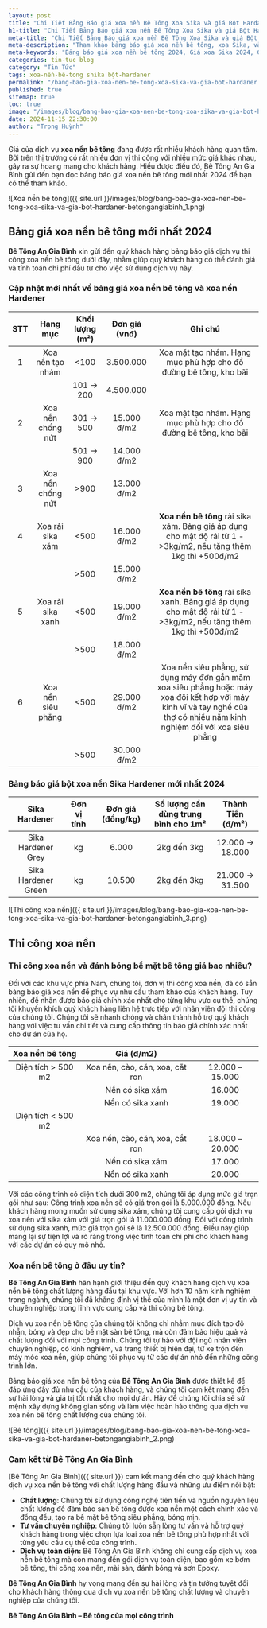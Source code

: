 ```yaml
---
layout: post
title: "Chi Tiết Bảng Báo giá xoa nền Bê Tông Xoa Sika và giá Bột Hardaner năm 2024"
h1-title: "Chi Tiết Bảng Báo giá xoa nền Bê Tông Xoa Sika và giá Bột Hardaner năm 2024"
meta-title: "Chi Tiết Bảng Báo giá xoa nền Bê Tông Xoa Sika và giá Bột Hardaner năm 2024"
meta-description: "Tham khảo bảng báo giá xoa nền bê tông, xoa Sika, và bột Hardener năm 2024 chi tiết và cập nhật nhất. Đảm bảo thông tin giá cả chính xác cho thi công nền bê tông với chất lượng tốt và giá cạnh tranh."
meta-keywords: "Bảng báo giá xoa nền bê tông 2024, Giá xoa Sika 2024, Giá bột Hardener 2024, Báo giá xoa nền bê tông Sika, Bột Hardener thi công nền, Giá xoa nền bê tông mới nhất, Báo giá thi công bê tông xoa"
categories: tin-tuc blog
category: "Tin Tức"
tags: xoa-nền-bê-tong shika bột-hardaner
permalink: "/bang-bao-gia-xoa-nen-be-tong-xoa-sika-va-gia-bot-hardaner.html"
published: true
sitemap: true
toc: true
image: "/images/blog/bang-bao-gia-xoa-nen-be-tong-xoa-sika-va-gia-bot-hardaner-betongangiabinh_1.png" # Thay bằng đường dẫn ảnh thực tế
date: 2024-11-15 22:30:00
author: "Trọng Huỳnh"
---
```


Giá của dịch vụ **xoa nền bê tông** đang được rất nhiều khách hàng quan tâm. Bởi trên thị trường có rất nhiều đơn vị thi công với nhiều mức giá khác nhau, gây ra sự hoang mang cho khách hàng. Hiểu được điều đó, Bê Tông An Gia Bình gửi đến bạn đọc bảng báo giá xoa nền bê tông mới nhất 2024 để bạn có thể tham khảo.

![Xoa nền bê tông]({{ site.url }}/images/blog/bang-bao-gia-xoa-nen-be-tong-xoa-sika-va-gia-bot-hardaner-betongangiabinh_1.png) 


## Bảng giá xoa nền bê tông mới nhất 2024
**Bê Tông An Gia Bình** xin gửi đến quý khách hàng bảng báo giá dịch vụ thi công xoa nền bê tông dưới đây, nhằm giúp quý khách hàng có thể đánh giá và tính toán chi phí đầu tư cho việc sử dụng dịch vụ này.

### Cập nhật mới nhất về bảng giá xoa nền bê tông và xoa nền Hardener

| **STT** | **Hạng mục** | **Khối lượng (m²)** | **Đơn giá (vnđ)** | **Ghi chú** |
| :--------: | :--------: | :--------: | :--------: | :--------: |
| 1 | Xoa nền tạo nhám | \<100 | 3\.500\.000 | Xoa mặt tạo nhám. Hạng mục phù hợp cho đổ đường bê tông, kho bãi |
|	|					| 101 \-\> 200 | 4\.500\.000 |	|
| 2 | Xoa nền chống nứt | 301 \-\> 500 | 15\.000 đ/m2 | Xoa mặt tạo nhám. Hạng mục phù hợp cho đổ đường bê tông, kho bãi |
|	|					|  501 \-\> 900 | 14\.000 đ/m2 |	|
| 3 | Xoa nền chống nứt | \>900 | 13\.000 đ/m2 |  |
| 4 | Xoa rải sika xám | \<500 | 16\.000 đ/m2 | **Xoa nền bê tông** rải sika xám. Bảng giá áp dụng cho mật độ rải từ 1 \-\>3kg/m2, nếu tăng thêm 1kg thì \+500đ/m2 |
|	|					| \>500 | 15\.000 đ/m2 |	|
| 5 | Xoa rải sika xanh | \<500 | 19\.000 đ/m2 | **Xoa nền bê tông** rải sika xanh. Bảng giá áp dụng cho mật độ rải từ 1 \-\>3kg/m2, nếu tăng thêm 1kg thì \+500đ/m2 |
|	|					| \>500 | 18\.000 đ/m2 |	|
| 6 | Xoa nền siêu phẳng | \<500 | 29\.000 đ/m2 | Xoa nền siêu phẳng, sử dụng máy đơn gắn mâm xoa siêu phẳng hoặc máy xoa đôi kết hợp với máy kinh vĩ và tay nghề của thợ có nhiều năm kinh nghiệm đối với xoa siêu phẳng |
|	|					| \>500 | 30\.000 đ/m2 |	|

### Bảng báo giá bột xoa nền Sika Hardener mới nhất 2024

| **Sika Hardener** | **Đơn vị tính** | **Đơn giá (đồng/kg)** | **Số lượng cần dùng trung bình cho 1m²** | **Thành Tiền (đ/m²)** |
| :--------:  | :--------:  | :--------:  | :--------:  | :--------:  |
| Sika Hardener Grey | kg | 6\.000 | 2kg đến 3kg | 12\.000 \-\> 18\.000 |
| Sika Hardener Green | kg | 10\.500 | 2kg đến 3kg | 21\.000 \-\> 31\.500 |

![Thi công xoa nền]({{ site.url }}/images/blog/bang-bao-gia-xoa-nen-be-tong-xoa-sika-va-gia-bot-hardaner-betongangiabinh_3.png)

## Thi công xoa nền

### Thi công xoa nền và đánh bóng bề mặt bê tông giá bao nhiêu?

Đối với các khu vực phía Nam, chúng tôi, đơn vị thi công xoa nền, đã có sẵn bảng báo giá xoa nền để phục vụ nhu cầu tham khảo của khách hàng. Tuy nhiên, để nhận được báo giá chính xác nhất cho từng khu vực cụ thể, chúng tôi khuyến khích quý khách hàng liên hệ trực tiếp với nhân viên đội thi công của chúng tôi. Chúng tôi sẽ nhanh chóng và chân thành hỗ trợ quý khách hàng với việc tư vấn chi tiết và cung cấp thông tin báo giá chính xác nhất cho dự án của họ.

| **Xoa nền bê tông** | **Giá (đ/m****2****)** |  |
| :--------:  | :--------:  | :--------:  |
| Diện tích \> 500 m2 | Xoa nền, cào, cán, xoa, cắt ron | 12\.000 – 15\.000 |
|  | Nền có sika xám | 16\.000 |
|  | Nền có sika xanh | 19\.000 |
| Diện tích \< 500 m2 |  |  |
|  | Xoa nền, cào, cán, xoa, cắt ron | 18\.000 – 20\.000 |
|  | Nền có sika xám | 17\.000 |
|  | Nền có sika xanh | 20\.000 |

Với các công trình có diện tích dưới 300 m2, chúng tôi áp dụng mức giá trọn gói như sau: Công trình xoa nền sẽ có giá trọn gói là 5\.000\.000 đồng. Nếu khách hàng mong muốn sử dụng sika xám, chúng tôi cung cấp gói dịch vụ xoa nền với sika xám với giá trọn gói là 11\.000\.000 đồng. Đối với công trình sử dụng sika xanh, mức giá trọn gói sẽ là 12\.500\.000 đồng. Điều này giúp mang lại sự tiện lợi và rõ ràng trong việc tính toán chi phí cho khách hàng với các dự án có quy mô nhỏ.

### Xoa nền bê tông ở đâu uy tín?
**Bê Tông An Gia Bình** hân hạnh giới thiệu đến quý khách hàng dịch vụ xoa nền bê tông chất lượng hàng đầu tại khu vực. Với hơn 10 năm kinh nghiệm trong ngành, chúng tôi đã khẳng định vị thế của mình là một đơn vị uy tín và chuyên nghiệp trong lĩnh vực cung cấp và thi công bê tông.

Dịch vụ xoa nền bê tông của chúng tôi không chỉ nhằm mục đích tạo độ nhẵn, bóng và đẹp cho bề mặt sàn bê tông, mà còn đảm bảo hiệu quả và chất lượng đối với mọi công trình. Chúng tôi tự hào với đội ngũ nhân viên chuyên nghiệp, có kinh nghiệm, và trang thiết bị hiện đại, từ xe trộn đến máy móc xoa nền, giúp chúng tôi phục vụ từ các dự án nhỏ đến những công trình lớn.

Bảng báo giá xoa nền bê tông của **Bê Tông An Gia Bình** được thiết kế để đáp ứng đầy đủ nhu cầu của khách hàng, và chúng tôi cam kết mang đến sự hài lòng và giá trị tốt nhất cho mọi dự án. Hãy để chúng tôi chia sẻ sứ mệnh xây dựng không gian sống và làm việc hoàn hảo thông qua dịch vụ xoa nền bê tông chất lượng của chúng tôi.

![Bê tông]({{ site.url }}/images/blog/bang-bao-gia-xoa-nen-be-tong-xoa-sika-va-gia-bot-hardaner-betongangiabinh_2.png)

### Cam kết từ Bê Tông An Gia Bình
[Bê Tông An Gia Bình]({{ site.url }}) cam kết mang đến cho quý khách hàng dịch vụ xoa nền bê tông với chất lượng hàng đầu và những ưu điểm nổi bật:
- **Chất lượng**: Chúng tôi sử dụng công nghệ tiên tiến và nguồn nguyên liệu chất lượng để đảm bảo sàn bê tông được xoa nền một cách chính xác và đồng đều, tạo ra bề mặt bê tông siêu phẳng, bóng mịn.
- **Tư vấn chuyên nghiệp**: Chúng tôi luôn sẵn lòng tư vấn và hỗ trợ quý khách hàng trong việc chọn lựa loại xoa nền bê tông phù hợp nhất với từng yêu cầu cụ thể của công trình.
- **Dịch vụ toàn diện:** Bê Tông An Gia Bình không chỉ cung cấp dịch vụ xoa nền bê tông mà còn mang đến gói dịch vụ toàn diện, bao gồm xe bơm bê tông, thi công xoa nền, mài sàn, đánh bóng và sơn Epoxy.

**Bê Tông An Gia Bình** hy vọng mang đến sự hài lòng và tin tưởng tuyệt đối cho khách hàng thông qua dịch vụ xoa nền bê tông chất lượng và chuyên nghiệp của chúng tôi.

**Bê Tông An Gia Bình – Bê tông của mọi công trình**